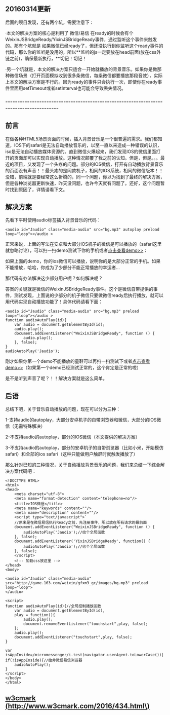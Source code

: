 ## 20160314更新

后面的项目发现，还有两个坑，需要注意下：

·本文的解决方案的核心是利用了 微信/易信 在ready的时候会有个 WeixinJSBridgeReady/YixinJSBridgeReady事件，通过监听这个事件来触发的。那有个坑就是 如果微信已经ready了，但还没执行到你监听这个ready事件的代码，那么你的监听是没用的，所以\*\*监听的js一定要放在head前面\(放在css外链之前\)，确保最新执行，\*\*切记！切记！

·另一个坑就是，本文的解决方案只适合一开始就播放的背景音乐。如果你是做那种微信场景（打开页面模拟收到很多条微信，每条微信都要播放那段音效），实际上本文的解决方案是不行的。因为ready的事件只会执行一次，即使你在ready事件里面用setTimeout或者setInterval也可能会导致丢失情况。

### ---------------------------------------------------------------------------------------

## 前言

在做各种HTML5场景页面的时候，插入背景音乐是一个很普遍的需求。我们都知道，IOS下的safari是无法自动播放音乐的，以至一直以来造成一种错误的认识，iso是无法自动播放媒体资源的。直到微信火爆起来，我们发现IOS的微信里面打开的页面却可以实现自动播放。这种情况颠覆了我之前的认知。但是，但是。。。最近的项目，又发现了一个头疼的问题。部分的IOS微信，打开有自动播放背景音乐的页面没有声音！！最头疼的是同款机子，相同的IOS系统，相同的微信版本！！没错，前端就是要经常这么折腾的，同一个问题，你以为找到了最终的解决方案，但是各种浏览器更新快速，昨天没问题，也许今天就有问题了。还好，这个问题暂时找到原因了，详情请看下文。

## 解决方案

先看下平时使用audio标签插入背景音乐的代码：

```
<audio id="Jaudio" class="media-audio" src="bg.mp3" autoplay preload loop="loop"></audio >
```

正常来说，上面的写法在安卓和大部分IOS机子的微信是可以播放的（safari这里就忽略讨论），可以扫一扫demo测试下你的手机或者[点击查看demo&gt;&gt;](http://www.w3cmark.com/demo/html5-audio/index2.html)：

如果上面的demo，你的ios微信可以播放，说明你的是大部分正常的手机。如果不能播放，哈哈，你成为了少部分不能正常播放的幸运者...

那代码有办法解决这少部分用户呢？如何解决呢？

答案的关键就是微信的WeixinJSBridgeReady事件。这个是微信自带提供的事件，测试发现，上面说的少部分的机子微信只要做微信ready后执行播放，就可以用代码实现自动播放功能了！具体代码请看下面：

```
<audio id="Jaudio" class="media-audio" src="bg.mp3" preload loop="loop"></audio >
function audioAutoPlay(id){
    var audio = document.getElementById(id);
    audio.play();
    document.addEventListener("WeixinJSBridgeReady", function () {
        audio.play();
    }, false);
}
audioAutoPlay('Jaudio');
```

刚才如果你第一个demo不能播放的童鞋可以再扫一扫测试下或者[点击查看demo&gt;&gt;](http://www.w3cmark.com/demo/html5-audio/index.html)（如果第一个demo已经测试正常的，这个肯定是正常的啦）

是不是听到声音了呢？！！解决方案就是这么简单。

## 后语

总结下吧，关于音乐自动播放的问题，现在可以分为三种：

1-支持audio的autoplay，大部分安卓机子的自带浏览器和微信，大部分的IOS微信（无需特殊解决）

2-不支持audio的autoplay，部分的IOS微信（本文提供的解决方案）

3-不支持audio的autoplay，部分的安卓机子的自带浏览器（比如小米，开始模仿safari）和全部的ios safari（这种只能做用户触屏时就触发播放了）

那么针对已知的三种情况，关于自动播放背景音乐的问题，我们来总结一下综合解决方案代码吧：

```
<!DOCTYPE HTML>
<html>
<head>
    <meta charset="utf-8">
    <meta name="format-detection" content="telephone=no"/>
    <title>IOS微信</title>
    <meta name="keywords" content=""/>
    <meta name="description" content=""/>
    <script type="text/javascript">`  
    //原来是在微信易信执行Ready之前，先注册事件，所以放在所有请求的最前面
    document.addEventListener("WeixinJSBridgeReady", function () {
        audioAutoPlay('Jaudio');//给个全局函数
    }, false);
    document.addEventListener('YixinJSBridgeReady', function() {
        audioAutoPlay('Jaudio');//给个全局函数
    }, false);
    </script>
    <!-- 加载css放这里 -->
</head>
<body>

<audio id="Jaudio" class="media-audio" src="http://game.163.com/weixin/gfxm3_gc/images/bg.mp3" preload loop="loop">
</audio>

<script>
function audioAutoPlay(id){//全局控制播放函数
    var audio = document.getElementById(id),
    play = function(){
        audio.play();
        document.removeEventListener("touchstart",play, false);
    };
    audio.play();
    document.addEventListener("touchstart",play, false);
}

var isAppInside=/micromessenger/i.test(navigator.userAgent.toLowerCase())||/yixin/i.test(navigator.userAgent.toLowerCase());
if(!isAppInside){//给非微信易信浏览器
    audioAutoPlay();
}
</script>
</body>
</html>
```

## [w3cmark \(http://www.w3cmark.com/2016/434.html\)](http://www.w3cmark.com/2016/434.html)



